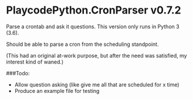 # PlaycodePython.CronParser v0.7.2

Parse a crontab and ask it questions. This version only runs in Python 3 (3.6).


Should be able to parse a cron from the scheduling standpoint. 

(This had an original at-work purpose, but after the need was satisfied, my interest kind of waned.)

###Todo:
* Allow question asking (like give me all that are scheduled for x time)
* Produce an example file for testing

